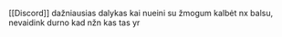 [[Discord]] dažniausias dalykas kai nueini su žmogum kalbėt nx balsu, nevaidink durno kad nžn kas tas yr